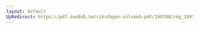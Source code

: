 ```yaml
---
layout: default
UpRedirect: https://pdf.swedeb.se/riksdagen-volumeG-pdf/199798/reg_199798/reg_199798_0195.pdf
---
```


